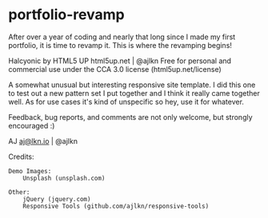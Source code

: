 # portfolio-revamp
After over a year of coding and nearly that long since I made my first portfolio, it is time to revamp it. This is where the revamping begins!


Halcyonic by HTML5 UP
html5up.net | @ajlkn
Free for personal and commercial use under the CCA 3.0 license (html5up.net/license)


A somewhat unusual but interesting responsive site template. I did this one to test out a
new pattern set I put together and I think it really came together well. As for use cases
it's kind of unspecific so hey, use it for whatever.

Feedback, bug reports, and comments are not only welcome, but strongly encouraged :)

AJ
aj@lkn.io | @ajlkn


Credits:

	Demo Images:
		Unsplash (unsplash.com)

	Other:
		jQuery (jquery.com)
		Responsive Tools (github.com/ajlkn/responsive-tools)